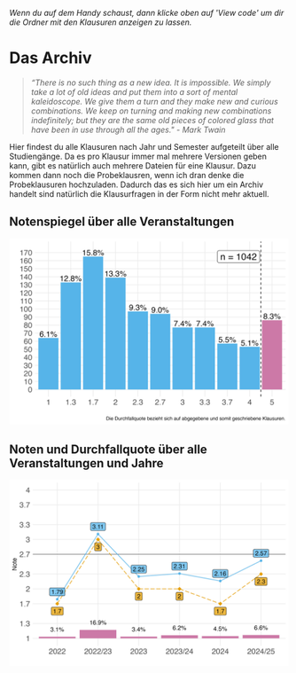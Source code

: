 *Wenn du auf dem Handy schaust, dann klicke oben auf 'View code' um dir die Ordner mit den Klausuren anzeigen zu lassen.*

# Das Archiv

> *“There is no such thing as a new idea. It is impossible. We simply take a lot of old ideas and put them into a sort of mental kaleidoscope. We give them a turn and they make new and curious combinations. We keep on turning and making new combinations indefinitely; but they are the same old pieces of colored glass that have been in use through all the ages." - Mark Twain*

Hier findest du alle Klausuren nach Jahr und Semester aufgeteilt über alle Studiengänge. Da es pro Klausur immer mal mehrere Versionen geben kann, gibt es natürlich auch mehrere Dateien für eine Klausur. Dazu kommen dann noch die Probeklausren, wenn ich dran denke die Probeklausuren hochzuladen. Dadurch das es sich hier um ein Archiv handelt sind natürlich die Klausurfragen in der Form nicht mehr aktuell.

## Notenspiegel über alle Veranstaltungen

![Notenspiegel aller Semester und aller Veranstaltungen.](_docs/density.png)

## Noten und Durchfallquote über alle Veranstaltungen und Jahre

![Noten und Durchfallquote alle Veranstaltungen über die jeweiligen Semester. Die blaue Linie zeigt die Durchschnittsnote, die gelbe Linie den Median der Noten. Die roten Säulen geben die Durchfallquote des jeweiligen Semesters wieder.](_docs/density_year.jpg)
